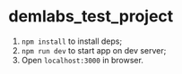 # demlabs_test_project
1. ```npm install``` to install deps;
2. ```npm run dev``` to start app on dev server;
3. Open ```localhost:3000``` in browser.
